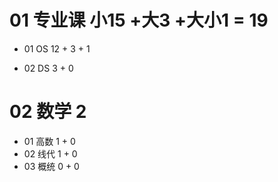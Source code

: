 # 01 专业课 小15 +大3 +大小1 = 19

* 01 OS 12 + 3 + 1

* 02 DS 3 + 0



# 02 数学 2

* 01 高数 1 + 0
* 02 线代 1 + 0
* 03 概统 0 + 0

